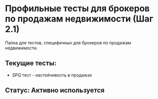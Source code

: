 # Профильные тесты для брокеров по продажам недвижимости (Шаг 2.1)

Папка для тестов, специфичных для брокеров по продажам недвижимости.

## Текущие тесты:
- SPQ тест - настойчивость в продажах

## Статус: Активно используется
